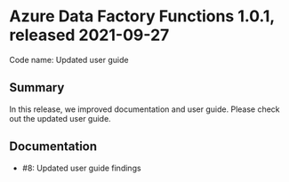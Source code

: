 # Azure Data Factory Functions 1.0.1, released 2021-09-27

Code name: Updated user guide

## Summary

In this release, we improved documentation and user guide. Please check out the updated user guide.

## Documentation

* #8: Updated user guide findings


